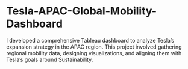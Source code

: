 # Tesla-APAC-Global-Mobility-Dashboard
I developed a comprehensive Tableau dashboard to analyze Tesla’s expansion strategy in the APAC region. This project involved gathering regional mobility data, designing visualizations, and aligning them with Tesla’s goals around Sustainability.
